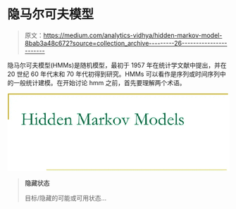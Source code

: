 # 隐马尔可夫模型

> 原文：<https://medium.com/analytics-vidhya/hidden-markov-model-8bab3a48c672?source=collection_archive---------26----------------------->

隐马尔可夫模型(HMMs)是随机模型，最初于 1957 年在统计学文献中提出，并在 20 世纪 60 年代末和 70 年代初得到研究。HMMs 可以看作是序列或时间序列中的一般统计建模。在开始讨论 hmm 之前，首先要理解两个术语。

![](img/cf03584c0f84edaa3dc529d3a84ce717.png)

> **隐藏状态**
> 
> 目标/隐藏的可能或可用状态…